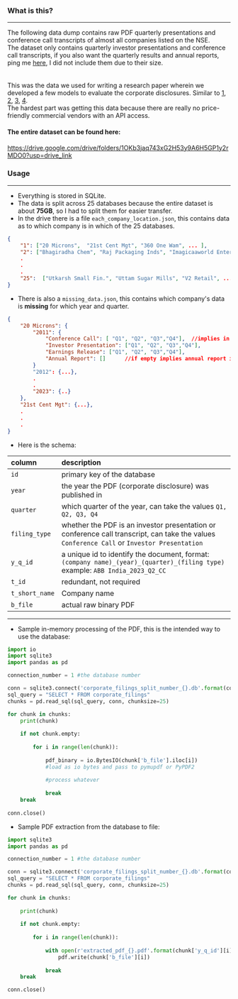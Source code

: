 ### What is this?
---
The following data dump contains raw PDF quarterly presentations and conference call transcripts of almost all companies listed on the NSE.  
The dataset only contains quarterly investor presentations and conference call transcripts, if you also want the quarterly results and annual reports, ping me [here](mailto:srivatsarao@pm.me), I did not include them due to their size.<br><br>  
This was the data we used for writing a research paper wherein we developed a few models to evaluate the corporate disclosures. Similar to [1](https://papers.ssrn.com/sol3/papers.cfm?abstract_id=4098951 "1"), [2](https://papers.ssrn.com/sol3/papers.cfm?abstract_id=4490834 "2"), [3](https://papers.ssrn.com/sol3/papers.cfm?abstract_id=4425527 "3"), [4](https://papers.ssrn.com/sol3/papers.cfm?abstract_id=4835311 "4").  
The hardest part was getting this data because there are really no price-friendly commercial vendors with an API access. 

#### The entire dataset can be found here:
https://drive.google.com/drive/folders/1OKb3jaq743xG2H53y9A6H5GP1y2rMDO0?usp=drive_link 
### Usage 
---
- Everything is stored in SQLite.
- The data is split across 25 databases because the entire dataset is about **75GB**, so I had to split them for easier transfer.
- In the drive there is a file `each_company_location.json`, this contains data as to which company is in which of the 25 databases. 

```json
{ 
	"1": ["20 Microns",  "21st Cent Mgt", "360 One Wam", ... ],
	"2": ["Bhagiradha Chem", "Raj Packaging Inds", "Imagicaaworld Enter", ...],
	.
	.
	.
	"25":  ["Utkarsh Small Fin.", "Uttam Sugar Mills", "V2 Retail", ...]
}
```
- There is also a `missing_data.json`, this contains which company's data is **missing** for which year and quarter. 

```json
{
	"20 Microns": {  
		"2011": {
			"Conference Call": [ "Q1", "Q2", "Q3","Q4"],  //implies in 2011 all quarters con call transcript is missing
			"Investor Presentation": ["Q1", "Q2", "Q3","Q4"],
			"Earnings Release": ["Q1", "Q2", "Q3","Q4"],
			"Annual Report": []      //if empty implies annual report is NOT missing
		}
		"2012": {...},
		.
		.
		"2023": {..}
	},
	"21st Cent Mgt": {...},
	.
	.
	.
}
```
- Here is the schema:

| column  | description  |
| :------------ | :------------ |
| `id` | primary key of the database  |
| `year`  | the year the PDF (corporate disclosure) was published in |
| `quarter`  | which quarter of the year, can take the values `Q1, Q2, Q3, Q4`  |
| `filing_type` | whether the PDF is an investor presentation or conference call transcript, can take the values `Conference Call` or `Investor Presentation` |
| `y_q_id` | a unique id to identify the document, format: `(company name)_(year)_(quarter)_(filing type)` example: `ABB India_2023_Q2_CC` |
| `t_id`  | redundant, not required  |
| `t_short_name`  | Company name  |
| `b_file`  | actual raw binary PDF |

---
- Sample in-memory processing of the PDF, this is the intended way to use the database:   

```python
import io
import sqlite3
import pandas as pd

connection_number = 1 #the database number

conn = sqlite3.connect('corporate_filings_split_number_{}.db'.format(connection_number)) #change location to wherever you have the database
sql_query = "SELECT * FROM corporate_filings"
chunks = pd.read_sql(sql_query, conn, chunksize=25)

for chunk in chunks:
    print(chunk)
    
    if not chunk.empty:
        
        for i in range(len(chunk)):
            
            pdf_binary = io.BytesIO(chunk['b_file'].iloc[i]) 
			#load as io bytes and pass to pymupdf or PyPDF2
            
            #process whatever 
                 
            break 
    break 
                   
conn.close()

```


- Sample PDF extraction from the database to file:  

```python
import sqlite3
import pandas as pd

connection_number = 1 #the database number

conn = sqlite3.connect('corporate_filings_split_number_{}.db'.format(connection_number)) #change location to wherever you have the database
sql_query = "SELECT * FROM corporate_filings"
chunks = pd.read_sql(sql_query, conn, chunksize=25)

for chunk in chunks:
    
    print(chunk)
    
    if not chunk.empty:
        
        for i in range(len(chunk)):
            
            with open(r'extracted_pdf_{}.pdf'.format(chunk['y_q_id'][i]), 'wb') as pdf:
                pdf.write(chunk['b_file'][i])
                
            break 
    break 

conn.close()
```
